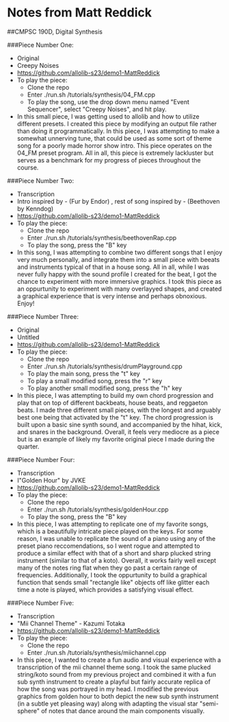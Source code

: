 # Notes from Matt Reddick

##CMPSC 190D, Digital Synthesis 

###Piece Number One: 
* Original
* Creepy Noises
* https://github.com/allolib-s23/demo1-MattReddick
* To play the piece:
  - Clone the repo
  - Enter ./run.sh /tutorials/synthesis/04_FM.cpp
  - To play the song, use the drop down menu named "Event Sequencer", select "Creepy Noises", and hit play. 
* In this small piece, I was getting used to allolib and how to utilize different presets. I created this piece by modifying an output file rather than doing it programmatically. In this piece, I was attempting to make a somewhat unnerving tune, that could be used as some sort of theme song for a poorly made horror show intro. This piece operates on the 04_FM preset program. All in all, this piece is extremely lackluster but serves as a benchmark for my progress of pieces throughout the course. 


###Piece Number Two: 
* Transcription
* Intro inspired by  - (Fur by Endor) , rest of song inspired by - (Beethoven by Kenndog)
* https://github.com/allolib-s23/demo1-MattReddick
* To play the piece:
  - Clone the repo
  - Enter ./run.sh /tutorials/synthesis/beethovenRap.cpp
  - To play the song, press the "B" key
* In this song, I was attempting to combine two different songs that I enjoy very much personally, and integrate them into a small piece with beeats and instruments typical of that in a house song. All in all, while I was never fully happy with the sound profile I created for the beat, I got the chance to experiment with more immersive graphics. I took this piece as an oppurtunity to experiment with many overlayyed shapes, and created a graphical experience that is very intense and perhaps obnoxious. Enjoy! 


###Piece Number Three: 
* Original
* Untitled
* https://github.com/allolib-s23/demo1-MattReddick
* To play the piece:
  - Clone the repo
  - Enter ./run.sh /tutorials/synthesis/drumPlayground.cpp
  - To play the main song, press the "t" key
  - To play a small modified song, press the "r" key
  - To play another small modified song, press the "h" key
* In this piece, I was attempting to build my own chord progression and play that on top of different backbeats, house beats, and reggaeton beats. I made three different small pieces, with the longest and arguably best one being that activated by the "t" key. The chord progression is built upon a basic sine synth sound, and accompanied by the hihat, kick, and snares in the background. Overall, it feels very mediocre as a piece but is an example of likely my favorite original piece I made during the quarter. 


###Piece Number Four: 
* Transcription
* I"Golden Hour" by JVKE
* https://github.com/allolib-s23/demo1-MattReddick
* To play the piece:
  - Clone the repo
  - Enter ./run.sh /tutorials/synthesis/goldenHour.cpp
  - To play the song, press the "B" key
* In this piece, I was attempting to replicate one of my favorite songs, which is a beautifully intricate piece played on the keys. For some reason, I was unable to replicate the sound of a piano using any of the preset piano reccomendations, so I went rogue and attempted to produce a similar effect with that of a short and sharp plucked string instrument (similar to that of a koto). Overall, it works fairly well except many of the notes ring flat when they go past a certain range of frequencies. Additionally, I took the oppurtunity to build a graphical function that sends small "rectangle like" objects off like glitter each time a note is played, which provides a satisfying visual effect.  


###Piece Number Five: 
* Transcription
* "Mii Channel Theme" - Kazumi Totaka
* https://github.com/allolib-s23/demo1-MattReddick
* To play the piece:
  - Clone the repo
  - Enter ./run.sh /tutorials/synthesis/miichannel.cpp
* In this piece, I wanted to create a fun audio and visual experience with a transcription of the mii channel theme song. I took the same plucked string/koto sound from my previous project and combined it with a fun sub synth instrument to create a playful but fairly accurate replica of how the song was portrayed in my head. I modified the previous graphics from golden hour to both depict the new sub synth instrument (in a subtle yet pleasing way) along with adapting the visual star "semi-sphere" of notes that dance around the main components visually. 
